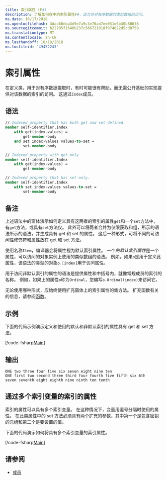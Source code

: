 ```yaml
---
title: 索引属性 (F#)
description: 了解如何在中的索引属性F#，这允许对有序数据的类似数组的访问。
ms.date: 10/17/2018
ms.openlocfilehash: 3dac60eba3d9e7a9c3e76ad7ee051e6b30b88636
ms.sourcegitcommit: b22705f1540b237c566721018f974822d5cd8758
ms.translationtype: MT
ms.contentlocale: zh-CN
ms.lasthandoff: 10/19/2018
ms.locfileid: "49452243"
---
```

# <a name="indexed-properties"></a>索引属性

在定义类，用于对有序数据提取时，有时可能很有帮助，而无需公开基础的实现提供对该数据的索引的访问。 这通过`Index`成员。

## <a name="syntax"></a>语法

```fsharp
// Indexed property that has both get and set defined.
member self-identifier.Index
    with get(index-values) =
        get-member-body
    and set index-values values-to-set =
        set-member-body

// Indexed property with get only
member self-identifier.Index
    with get(index-values) =
        get-member-body

// Indexed property that has set only.
member self-identifier.Index
    with set index-values values-to-set =
        set-member-body
```

## <a name="remarks"></a>备注

上述语法中的窗体演示如何定义具有这两者的索引的属性`get`和一个`set`方法中，有`get`方法，或具有`set`方法仅。 此外可以将两者合并为仅限获取和组，所示的语法所示的语法，并生成具有 get 和 set 的属性。 这后一种形式，可将不同的可访问性修饰符和属性放在 get 和 set 方法。

使用名称`Item`，编译器会将属性视为默认索引属性。 一个*的默认索引属性*是一个属性，可以访问的对象实例上使用的类似数组的语法。 例如，如果`o`是用于定义此属性，该语法的类型的对象`o.[index]`用于访问属性。

用于访问非默认索引的属性的语法是提供属性和中括号内，就像常规成员的索引的名称。 例如，如果上的属性`o`称为`Ordinal`，您编写`o.Ordinal(index)`来访问它。

无论使用哪种形式，应始终使用扩充窗体上的索引属性的集方法。 扩充函数有关的信息，请参阅[函数](../functions/index.md)。

## <a name="example"></a>示例

下面的代码示例演示定义和使用的默认和非默认索引的属性具有 get 和 set 方法。

[!code-fsharp[Main](../../../../samples/snippets/fsharp/lang-ref-1/snippet3301.fs)]

## <a name="output"></a>输出

```console
ONE two three four five six seven eight nine ten
ONE first two second three third four fourth five fifth six 6th
seven seventh eight eighth nine ninth ten tenth
```

## <a name="indexed-properties-with-multiple-index-variables"></a>通过多个索引变量的索引的属性

索引的属性可以具有多个索引变量。 在这种情况下，变量用逗号分隔时使用的属性。 在此类属性中的 set 方法必须具有两个扩充的参数，其中第一个是包含密钥的元组和第二个是要设置的值。

下面的代码演示如何将具有多个索引变量的索引属性。

[!code-fsharp[Main](../../../../samples/snippets/fsharp/lang-ref-1/snippet3302.fs)]

## <a name="see-also"></a>请参阅

- [成员](index.md)
